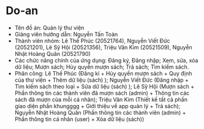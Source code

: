 # Do-an
- Tên đồ án: Quản lý thư viện
- Giảng viên hướng dẫn: Nguyễn Tấn Toàn
- Thành viên nhóm:
    Lê Thế Phúc                 (20521764),
    Nguyễn Viết Đức             (20521201),
    Lê Sỹ Hội                   (20521356),
    Triệu Văn Kim               (20521509),
    Nguyễn Nhật Hoàng Quân      (20521790)
- Các chức năng chính của ứng dụng: Đăng ký, Đăng nhập; Xem, sửa, xóa dữ liệu; Mượn sách; Hủy quyền mượn sách; Trả sách; Tìm kiếm sách.
- Phân công: Lê Thế Phúc (Đăng kí + Hủy quyền mượn sách + Quy định của thư viện + Thêm dữ liệu (sách) ); Nguyễn Viết Đức (Đăng nhập + Tìm kiếm sách theo loại + Sửa dữ liệu (sách) ); Lê Sỹ Hội (Mượn sách + Phần thông tin các thành viên đã mượn sách (admin) + Thông tin các sách đã mượn của mỗi cá nhân); Triệu Văn Kim (Thiết kế tất cả phần giao diện phần khungggg + Giới thiệu về app quản lý + Trả sách); Nguyễn Nhật Hoàng Quân (Phần thông tin các thành viên (admin) + Phần thông tin cá nhân (user) + Xóa dữ liệu (sách))
